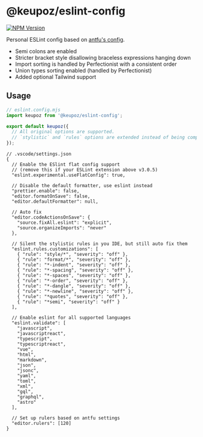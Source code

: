 # @keupoz/eslint-config

[![NPM Version](https://img.shields.io/npm/v/@keupoz/eslint-config)](https://www.npmjs.com/package/@keupoz/eslint-config)

Personal ESLint config based on [antfu's config](https://github.com/antfu/eslint-config).

- Semi colons are enabled
- Stricter bracket style disallowing braceless expressions hanging down
- Import sorting is handled by Perfectionist with a consistent order
- Union types sorting enabled (handled by Perfectionist)
- Added optional Tailwind support

## Usage

```javascript
// eslint.config.mjs
import keupoz from '@keupoz/eslint-config';

export default keupoz({
  // All original options are supported.
  // `stylistic` and `rules` options are extended instead of being completely overriden.
});
```

```jsonc
// .vscode/settings.json
{
  // Enable the ESlint flat config support
  // (remove this if your ESLint extension above v3.0.5)
  "eslint.experimental.useFlatConfig": true,

  // Disable the default formatter, use eslint instead
  "prettier.enable": false,
  "editor.formatOnSave": false,
  "editor.defaultFormatter": null,

  // Auto fix
  "editor.codeActionsOnSave": {
    "source.fixAll.eslint": "explicit",
    "source.organizeImports": "never"
  },

  // Silent the stylistic rules in you IDE, but still auto fix them
  "eslint.rules.customizations": [
    { "rule": "style/*", "severity": "off" },
    { "rule": "format/*", "severity": "off" },
    { "rule": "*-indent", "severity": "off" },
    { "rule": "*-spacing", "severity": "off" },
    { "rule": "*-spaces", "severity": "off" },
    { "rule": "*-order", "severity": "off" },
    { "rule": "*-dangle", "severity": "off" },
    { "rule": "*-newline", "severity": "off" },
    { "rule": "*quotes", "severity": "off" },
    { "rule": "*semi", "severity": "off" }
  ],

  // Enable eslint for all supported languages
  "eslint.validate": [
    "javascript",
    "javascriptreact",
    "typescript",
    "typescriptreact",
    "vue",
    "html",
    "markdown",
    "json",
    "jsonc",
    "yaml",
    "toml",
    "xml",
    "gql",
    "graphql",
    "astro"
  ],

  // Set up rulers based on antfu settings
  "editor.rulers": [120]
}
```

